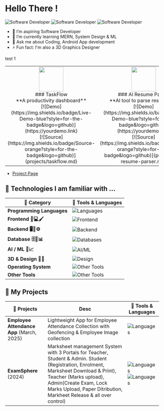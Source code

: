 <h1>Hello There !</h1>

![Software Developer](https://img.shields.io/badge/-Android%20App%20Dev-E34F26?style=for-the-badge&logo=html5&logoColor=white) ![Software Developer](https://img.shields.io/badge/-Full%20Stack%20Software%20Developer-E34F26?style=for-the-badge&logo=html5&logoColor=white)  ![Software Developer](https://img.shields.io/badge/-3D%20Graphics%20Designer-E34F26?style=for-the-badge&logo=html5&logoColor=white)  

- 🔭 I’m aspiring Software Developer
- 🌱 I’m currently learning MERN, System Design & ML
- 💬 Ask me about Coding, Android App development
- ⚡ Fun fact: I'm also a 3D Graphics Designer

test 1
<table>
<tr>
<td align="center" width="200">
<img src="https://www.svgrepo.com/show/393123/internet.svg" width="80"/><br>
### TaskFlow<br>
**A productivity dashboard**<br>
[![Demo](https://img.shields.io/badge/Live-Demo-blue?style=for-the-badge&logo=github)](https://yourdemo.link)<br>
[![Source](https://img.shields.io/badge/Source-orange?style=for-the-badge&logo=github)](projects/taskflow.md)
</td>

<td align="center" width="200">
<img src="https://www.svgrepo.com/show/374122/ai.svg" width="80"/><br>
### AI Resume Parser<br>
**AI tool to parse resumes**<br>
[![Demo](https://img.shields.io/badge/Live-Demo-blue?style=for-the-badge&logo=github)](https://yourdemo.link)<br>
[![Source](https://img.shields.io/badge/Source-orange?style=for-the-badge&logo=github)](projects/ai-resume-parser.md)
</td>

<td align="center" width="200">
<img src="https://www.svgrepo.com/show/354053/portfolio.svg" width="80"/><br>
### Portfolio Website<br>
**Personal portfolio**<br>
[![Demo](https://img.shields.io/badge/Live-Demo-blue?style=for-the-badge&logo=github)](https://yourdemo.link)<br>
[![Source](https://img.shields.io/badge/Source-orange?style=for-the-badge&logo=github)](projects/portfolio.md)
</td>
</tr>
</table>




- [Project Page](projects/examsphere/page.md)

## 🚀 Technologies I am familiar with ...
| 💼 Category                                 | 🚀 Tools & Languages                                                                                     |         
|---------------------------------------------|------------------------------------------------------------------------------------------------------------|
| **Programming Languages**                   | ![Languages](https://skillicons.dev/icons?i=java,python,c,cpp,kotlin,php,bash,dart)                        | 
|**Frontend 🎨💻🖌️**                         | ![Frontend](https://skillicons.dev/icons?i=html,css,js,bootstrap,tailwind,jquery,flutter,react)           |
| **Backend 🖥️🔧⚙️**                         | ![Backend](https://skillicons.dev/icons?i=django,php,nodejs,express,nextjs,kotlin,gcp,flask,wordpress)              | 
| **Database 🗄️💾📊**                        | ![Databases](https://skillicons.dev/icons?i=mysql,postgres,mongodb,sqlite,firebase,supabase)              |
| **AI / ML 🤖📈**                           | ![AI/ML](https://skillicons.dev/icons?i=sklearn)                                                           |
| **3D & Design 🍩🎨**                       | ![Design](https://skillicons.dev/icons?i=blender,photoshop,pr)                                             |
| **Operating System**                            | ![Other Tools](https://skillicons.dev/icons?i=ubuntu,kali,debian,linux,windows)                            |
| **Other Tools**                                 | ![Other Tools](https://skillicons.dev/icons?i=docker,git,github,netlify,postman,vercel)            |

<!--
# 📊GitHub Stats :
<table align="center">
<tr>
<td><img src="https://github-readme-stats.vercel.app/api?username=FireStackDev&theme=dark&hide_border=false&include_all_commits=true&count_private=true" />
</td>
<td>

 <img src="https://nirzak-streak-stats.vercel.app/?user=FireStackDev&theme=dark&hide_border=false"/>

</td>
</tr>
</table>
-->

## 🚀 My Projects

| 💼 Projects                  | Desc                            | 🚀 Tools & Languages             |
|------------------------------|------------------------------------|--------------------------------|
| **Employee Attendance App** (March, 2025) | Lightweight App for Employee Attendance Collection with Geofencing & Employee Image collection | ![Languages](https://skillicons.dev/icons?i=kotlin,js,gcp)|
| **ExamSphere** (2024) | Marksheet management System with 3 Portals for Teacher, Student & Admin. Student (Registration, Enrolment, Marksheet Download & Print), Teacher (Marks upload), Admin(Create Exam, Lock Marks Upload, Paper Ditribution, Markheet Release & all over control)  | ![Languages](https://skillicons.dev/icons?i=php,mysql,html) ![Languages](https://skillicons.dev/icons?i=css,js) |



